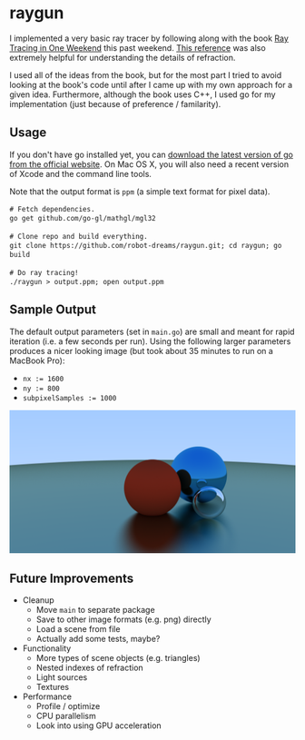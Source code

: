 # raygun

I implemented a very basic ray tracer by following along with the book [Ray Tracing in One Weekend](http://in1weekend.blogspot.com/2016/01/ray-tracing-in-one-weekend.html) this past weekend.  [This reference](https://www.scratchapixel.com/lessons/3d-basic-rendering/introduction-to-shading/reflection-refraction-fresnel) was also extremely helpful for understanding the details of refraction.

I used all of the ideas from the book, but for the most part I tried to avoid looking at the book's code until after I came up with my own approach for a given idea.  Furthermore, although the book uses C++, I used go for my implementation (just because of preference / familarity).

## Usage

If you don't have go installed yet, you can [download the latest version of go from the official website](https://golang.org/dl/).  On Mac OS X, you will also need a recent version of Xcode and the command line tools.

Note that the output format is `ppm` (a simple text format for pixel data).

```
# Fetch dependencies.
go get github.com/go-gl/mathgl/mgl32

# Clone repo and build everything.
git clone https://github.com/robot-dreams/raygun.git; cd raygun; go build

# Do ray tracing!
./raygun > output.ppm; open output.ppm
```

## Sample Output

The default output parameters (set in `main.go`) are small and meant for rapid iteration (i.e. a few seconds per run).  Using the following larger parameters produces a nicer looking image (but took about 35 minutes to run on a MacBook Pro):

- `nx := 1600`
- `ny := 800`
- `subpixelSamples := 1000`

![Sample Output](https://github.com/robot-dreams/raygun/raw/master/sample.png)

## Future Improvements

- Cleanup
    - Move `main` to separate package
    - Save to other image formats (e.g. png) directly
    - Load a scene from file
    - Actually add some tests, maybe?
- Functionality
    - More types of scene objects (e.g. triangles)
    - Nested indexes of refraction
    - Light sources
    - Textures
- Performance
    - Profile / optimize
    - CPU parallelism
    - Look into using GPU acceleration
